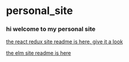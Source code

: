 # personal_site

### hi welcome to my personal site

[the react redux site readme is here, give it a look](https://github.com/drunkengranite/personal_site/tree/master/react_redux_site)

[the elm site readme is here](https://github.com/drunkengranite/personal_site/tree/master/elm-site)